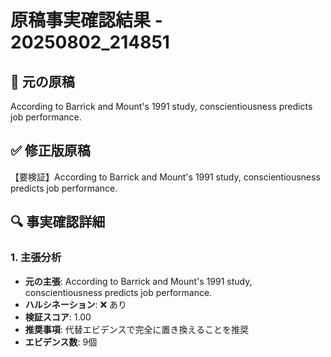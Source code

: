 # 原稿事実確認結果 - 20250802_214851

## 📝 元の原稿
According to Barrick and Mount's 1991 study, conscientiousness predicts job performance.

## ✅ 修正版原稿
【要検証】According to Barrick and Mount's 1991 study, conscientiousness predicts job performance.

## 🔍 事実確認詳細

### 1. 主張分析
- **元の主張**: According to Barrick and Mount's 1991 study, conscientiousness predicts job performance.
- **ハルシネーション**: ❌ あり
- **検証スコア**: 1.00
- **推奨事項**: 代替エビデンスで完全に置き換えることを推奨
- **エビデンス数**: 9個

